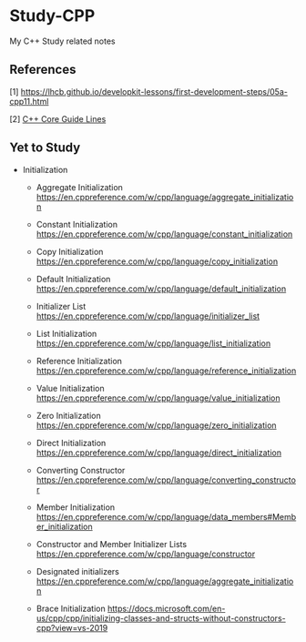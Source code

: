# Study-CPP

My C++ Study related notes

## References

[1] <https://lhcb.github.io/developkit-lessons/first-development-steps/05a-cpp11.html>

[2] [C++ Core Guide Lines](http://isocpp.github.io/CppCoreGuidelines/CppCoreGuidelines)

## Yet to Study

- Initialization
  - Aggregate Initialization <https://en.cppreference.com/w/cpp/language/aggregate_initialization>
  - Constant Initialization <https://en.cppreference.com/w/cpp/language/constant_initialization>
  - Copy Initialization <https://en.cppreference.com/w/cpp/language/copy_initialization>
  - Default Initialization <https://en.cppreference.com/w/cpp/language/default_initialization>
  - Initializer List <https://en.cppreference.com/w/cpp/language/initializer_list>
  - List Initialization <https://en.cppreference.com/w/cpp/language/list_initialization>
  - Reference Initialization <https://en.cppreference.com/w/cpp/language/reference_initialization>
  - Value Initialization <https://en.cppreference.com/w/cpp/language/value_initialization>
  - Zero Initialization <https://en.cppreference.com/w/cpp/language/zero_initialization>

  - Direct Initialization <https://en.cppreference.com/w/cpp/language/direct_initialization>
  - Converting Constructor <https://en.cppreference.com/w/cpp/language/converting_constructor>
  - Member Initialization <https://en.cppreference.com/w/cpp/language/data_members#Member_initialization>
  - Constructor and Member Initializer Lists <https://en.cppreference.com/w/cpp/language/constructor>
  - Designated initializers <https://en.cppreference.com/w/cpp/language/aggregate_initialization>

  - Brace Initialization <https://docs.microsoft.com/en-us/cpp/cpp/initializing-classes-and-structs-without-constructors-cpp?view=vs-2019>
